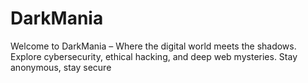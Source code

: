 # DarkMania
Welcome to DarkMania – Where the digital world meets the shadows. Explore cybersecurity, ethical hacking, and deep web mysteries. Stay anonymous, stay secure
